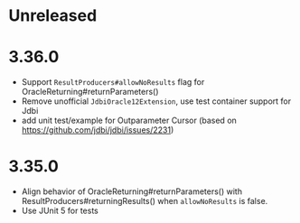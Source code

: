 # Unreleased

# 3.36.0

* Support `ResultProducers#allowNoResults` flag for OracleReturning#returnParameters()
* Remove unofficial `JdbiOracle12Extension`, use test container support for Jdbi
* add unit test/example for Outparameter Cursor (based on https://github.com/jdbi/jdbi/issues/2231)

# 3.35.0

* Align behavior of OracleReturning#returnParameters() with ResultProducers#returningResults() when
    `allowNoResults` is false.
* Use JUnit 5 for tests
